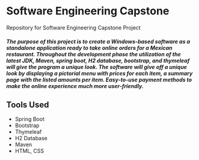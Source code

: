 # Software Engineering Capstone
 Repository for Software Engineering Capstone Project
 ##### The purpose of this project is to create a Windows-based software as a standalone application ready to take online orders for a Mexican restaurant. Throughout the development phase the utilization of the latest JDK, Maven, spring boot, H2 database, bootstrap, and thymeleaf will give the program a unique look. The software will give off a unique look by displaying a pictorial menu with prices for each item, a summary page with the listed amounts per item. Easy-to-use payment methods to make the online experience much more user-friendly.
 
 ## Tools Used
 * Spring Boot
 * Bootstrap
 * Thymeleaf
 * H2 Database
 * Maven
 * HTML, CSS
